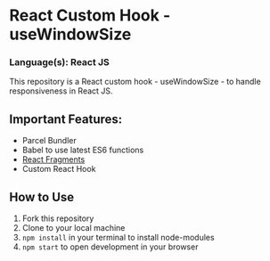 # React Custom Hook - useWindowSize
### Language(s): React JS

This repository is a React custom hook - useWindowSize - to handle responsiveness in React JS.

## Important Features:
* Parcel Bundler
* Babel to use latest ES6 functions
* [React Fragments](https://reactjs.org/docs/fragments.html)
* Custom React Hook
  
## How to Use
1. Fork this repository
2. Clone to your local machine
3. `npm install` in your terminal to install node-modules
4. `npm start` to open development in your browser
